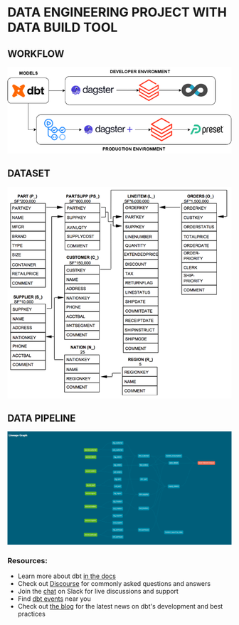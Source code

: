 # DATA ENGINEERING PROJECT WITH DATA BUILD TOOL

## WORKFLOW
<img src="images/workflow.png" width="700" />

## DATASET
<img src="images/tpch_schema_sample.png" width="700" />

## DATA PIPELINE
<img src="images/pipeline.png" width="700" />


### Resources:
- Learn more about dbt [in the docs](https://docs.getdbt.com/docs/introduction)
- Check out [Discourse](https://discourse.getdbt.com/) for commonly asked questions and answers
- Join the [chat](https://community.getdbt.com/) on Slack for live discussions and support
- Find [dbt events](https://events.getdbt.com) near you
- Check out [the blog](https://blog.getdbt.com/) for the latest news on dbt's development and best practices
